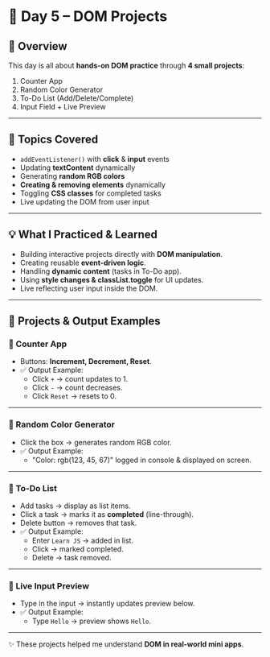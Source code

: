 # 🚀 Day 5 – DOM Projects

## 📌 Overview
This day is all about **hands-on DOM practice** through **4 small projects**:
1. Counter App  
2. Random Color Generator  
3. To-Do List (Add/Delete/Complete)  
4. Input Field + Live Preview  

---

## 🎯 Topics Covered
- `addEventListener()` with **click** & **input** events  
- Updating **textContent** dynamically  
- Generating **random RGB colors**  
- **Creating & removing elements** dynamically  
- Toggling **CSS classes** for completed tasks  
- Live updating the DOM from user input  

---

## 💡 What I Practiced & Learned
- Building interactive projects directly with **DOM manipulation**.  
- Creating reusable **event-driven logic**.  
- Handling **dynamic content** (tasks in To-Do app).  
- Using **style changes & classList.toggle** for UI updates.  
- Live reflecting user input inside the DOM.  

---

## 📝 Projects & Output Examples

### 🔹 Counter App
- Buttons: **Increment, Decrement, Reset**.  
- ✅ Output Example:  
  - Click `+` → count updates to 1.  
  - Click `-` → count decreases.  
  - Click `Reset` → resets to 0.  

---

### 🔹 Random Color Generator
- Click the box → generates random RGB color.  
- ✅ Output Example:  
  - "Color: rgb(123, 45, 67)" logged in console & displayed on screen.  

---

### 🔹 To-Do List
- Add tasks → display as list items.  
- Click a task → marks it as **completed** (line-through).  
- Delete button → removes that task.  
- ✅ Output Example:  
  - Enter `Learn JS` → added in list.  
  - Click → marked completed.  
  - Delete → task removed.  

---

### 🔹 Live Input Preview
- Type in the input → instantly updates preview below.  
- ✅ Output Example:  
  - Type `Hello` → preview shows `Hello`.  

---

✨ These projects helped me understand **DOM in real-world mini apps**.
